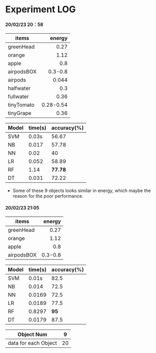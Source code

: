 # Experiment LOG

#### 20/02/23 20：58
| items        | energy   |
| --------   | -----:  |
| greenHead     | 0.27   |
| orange        |  1.12   |
| apple       |    0.8    |
|airpodsBOX | 0.3-0.8|
|airpods| 0.044|
|halfwater | 0.3|
|fullwater | 0.36|
|tinyTomato|0.28-0.54|
|tinyGrape | 0.36|

Model  |time(s)| accuracy(%)
------------- | -------------|------------
SVM  | 0.03s|56.67
NB  | 0.017| 57.78
NN|0.02|40
LR|0.052|58.89
RF|1.14|**77.78**
DT|0.031|72.22

- Some of these 9 objects looks similar in energy, which maybe the reason for the poor performance.

#### 20/02/23 21:05
| items        | energy   |
| --------   | -----:  |
| greenHead     | 0.27   |
| orange        |  1.12   |
| apple       |    0.8    |
|airpodsBOX | 0.3-0.8|

Model  |time(s)| accuracy(%)
------------- | -------------| -------------
SVM  | 0.01s|82.5
NB  | 0.014| 72.5
NN|0.0169|72.5
LR|0.0189|77.5
RF|0.8297|**95**
DT|0.0179|87.5

Object Num | 9
------------- | -------------|
data for each Object |20
